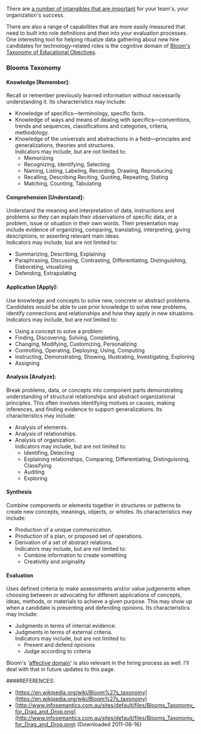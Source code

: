 There are [a number of intangibles that are important](https://github.com/mccright/rand-notes/blob/master/Interview-Intangible-Qualities-to-Watch-For.md) for your team's, your organization's success.  

There are also a range of capabilities that are more easily measured that need to built into role definitions and then into your evaluation processes.  One interesting tool for helping ritualize data gathering about new hire candidates for technology-related roles is the cognitive domain of [Bloom's Taxonomy of Educational Obectives](https://en.wikipedia.org/wiki/Bloom%27s_taxonomy).  

### Blooms Taxonomy

#### Knowledge [Remember]:  
Recall or remember previously learned information without necessarily understanding it.   Its characteristics may include:  
* Knowledge of specifics—terminology, specific facts.  
* Knowledge of ways and means of dealing with specifics—conventions, trends and sequences, classifications and categories, criteria, methodology.  
* Knowledge of the universals and abstractions in a field—principles and generalizations, theories and structures.  
Indicators may include, but are not limited to:  
  * Memorizing  
  * Recognizing, Identifying, Selecting  
  * Naming, Listing, Labeling, Recording, Drawing, Reproducing  
  * Recalling, Describing Reciting, Quoting, Repeating, Stating  
  * Matching, Counting, Tabulating  

#### Comprehension [Understand]:  
Understand the meaning and interpretation of data, instructions and problems so they can explain their observations of specific data, or a problem, issue or situation in their own words.  Their presentation may include evidence of organizing, comparing, translating, interpreting, giving descriptions, or asserting relevant main ideas.  
Indicators may include, but are not limited to:  
* Summarizing, Describing, Explaining  
* Paraphrasing, Discussing, Contrasting, Differentiating, Distinguishing, Elaborating, visualizing    
* Defending, Extrapolating  

#### Application [Apply]:  
Use knowledge and concepts to solve new, concrete or abstract problems.  Candidates would be able to use prior knowledge to solve new problems, identify connections and relationships and how they apply in new situations.  
Indicators may include, but are not limited to:  
* Using a concept to solve a problem  
* Finding, Discovering, Solving, Completing, 
* Changing, Modifying, Customizing, Personalizing  
* Controlling, Operating, Deploying, Using, Computing  
* Instructing, Demonstrating, Showing, Illustrating, Investigating, Exploring  
* Assigning  

#### Analysis [Analyze]:  
Break problems, data, or concepts into component parts demonstrating understanding of structural relationships and abstract organizational principles.  This often involves identifying motives or causes, making inferences, and finding evidence to support generalizations.  Its characteristics may include:  
* Analysis of elements.  
* Analysis of relationships.  
* Analysis of organization.  
Indicators may include, but are not limited to:  
  * Identifing, Detecting  
  * Explaining relationships, Comparing, Differentiating, Distinguisning, Classifying  
  * Auditing
  * Exploring

#### Synthesis  
Combine components or elements together in structures or patterns to create new concepts, meanings, objects, or wholes.   Its characteristics may include:  
* Production of a unique communication.  
* Production of a plan, or proposed set of operations.  
* Derivation of a set of abstract relations.  
Indicators may include, but are not limited to:  
  * Combine information to create something  
  * Creativitiy and originality  

#### Evaluation  
Uses defined criteria to make assessments and/or value judgements when choosing between or advocating for different applications of concepts, ideas, methods, or materials to achieve a given purpose.  This may show up when a candidate is presenting and defending opinions.  Its characteristics may include:  
* Judgments in terms of internal evidence.  
* Judgments in terms of external criteria.    
Indicators may include, but are not limited to:  
  * Present and defend opinions  
  * Judge according to criteria  

Bloom's '[affective domain](https://en.wikipedia.org/wiki/Bloom%27s_taxonomy#The_affective_domain_(emotion-based))' is also relevant in the hiring process as well.  I'll deal with that in future updates to this page.

####REFERENCES:  
* [https://en.wikipedia.org/wiki/Bloom%27s_taxonomy](https://en.wikipedia.org/wiki/Bloom%27s_taxonomy)  
* [http://www.infosemantics.com.au/sites/default/files/Blooms_Taxonomy_for_Drag_and_Drop.png](http://www.infosemantics.com.au/sites/default/files/Blooms_Taxonomy_for_Drag_and_Drop.png) {Downloaded 2011-08-16}  


